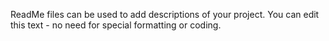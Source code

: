 ReadMe files can be used to add descriptions of your project. You can edit this text - no need for special formatting or coding.
